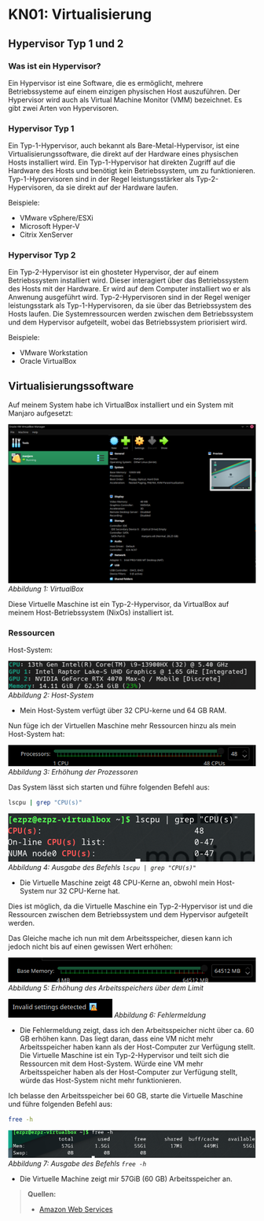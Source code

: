 # KN01: Virtualisierung

## Hypervisor Typ 1 und 2

### Was ist ein Hypervisor?

Ein Hypervisor ist eine Software, die es ermöglicht, mehrere Betriebssysteme auf einem einzigen physischen Host auszuführen. Der Hypervisor wird auch als Virtual Machine Monitor (VMM) bezeichnet. Es gibt zwei Arten von Hypervisoren.

### Hypervisor Typ 1

Ein Typ-1-Hypervisor, auch bekannt als Bare-Metal-Hypervisor, ist eine Virtualisierungssoftware, die direkt auf der Hardware eines physischen Hosts installiert wird. Ein Typ-1-Hypervisor hat direkten Zugriff auf die Hardware des Hosts und benötigt kein Betriebssystem, um zu funktionieren. Typ-1-Hypervisoren sind in der Regel leistungsstärker als Typ-2-Hypervisoren, da sie direkt auf der Hardware laufen.

Beispiele:

- VMware vSphere/ESXi
- Microsoft Hyper-V
- Citrix XenServer

### Hypervisor Typ 2

Ein Typ-2-Hypervisor ist ein ghosteter Hypervisor, der auf einem Betriebssystem installiert wird. Dieser interagiert über das Betriebssystem des Hosts mit der Hardware. Er wird auf dem Computer installiert wo er als Anwenung ausgeführt wird. Typ-2-Hypervisoren sind in der Regel weniger leistungsstark als Typ-1-Hypervisoren, da sie über das Betriebssystem des Hosts laufen. Die Systemressourcen werden zwischen dem Betriebssystem und dem Hypervisor aufgeteilt, wobei das Betriebssystem priorisiert wird.

Beispiele:

- VMware Workstation
- Oracle VirtualBox

## Virtualisierungssoftware

Auf meinem System habe ich VirtualBox installiert und ein System mit Manjaro aufgesetzt:

![1731677300661](image/Readme/1731677300661.png)
_Abbildung 1: VirtualBox_

Diese Virtuelle Maschine ist ein Typ-2-Hypervisor, da VirtualBox auf meinem Host-Betriebssystem (NixOs) installiert ist.

### Ressourcen

Host-System:

![1731677451424](image/Readme/1731677451424.png)
_Abbildung 2: Host-System_

- Mein Host-System verfügt über 32 CPU-kerne und 64 GB RAM.

Nun füge ich der Virtuellen Maschine mehr Ressourcen hinzu als mein Host-System hat:

![1731677567923](image/Readme/1731677567923.png)
_Abbildung 3: Erhöhung der Prozessoren_

Das System lässt sich starten und führe folgenden Befehl aus:

```bash
lscpu | grep "CPU(s)"
```

![1731677808858](image/Readme/1731677808858.png)
_Abbildung 4: Ausgabe des Befehls `lscpu | grep "CPU(s)"`_

- Die Virtuelle Maschine zeigt 48 CPU-Kerne an, obwohl mein Host-System nur 32 CPU-Kerne hat.

Dies ist möglich, da die Virtuelle Maschine ein Typ-2-Hypervisor ist und die Ressourcen zwischen dem Betriebssystem und dem Hypervisor aufgeteilt werden.

Das Gleiche mache ich nun mit dem Arbeitsspeicher, diesen kann ich jedoch nicht bis auf einen gewissen Wert erhöhen:

![1731677973346](image/Readme/1731677973346.png)
_Abbildung 5: Erhöhung des Arbeitsspeichers über dem Limit_

![1731677964220](image/Readme/1731677964220.png)
_Abbildung 6: Fehlermeldung_

- Die Fehlermeldung zeigt, dass ich den Arbeitsspeicher nicht über ca. 60 GB erhöhen kann. Das liegt daran, dass eine VM nicht mehr Arbeitsspeicher haben kann als der Host-Computer zur Verfügung stellt. Die Virtuelle Maschine ist ein Typ-2-Hypervisor und teilt sich die Ressourcen mit dem Host-System. Würde eine VM mehr Arbeitsspeicher haben als der Host-Computer zur Verfügung stellt, würde das Host-System nicht mehr funktionieren.

Ich belasse den Arbeitsspeicher bei 60 GB, starte die Virtuelle Maschine und führe folgenden Befehl aus:

```bash
free -h
```

![1731678318136](image/Readme/1731678318136.png)
_Abbildung 7: Ausgabe des Befehls `free -h`_

- Die Virtuelle Machine zeigt mir 57GiB (60 GB) Arbeitsspeicher an.

> **Quellen:**
>
> - [Amazon Web Services](https://aws.amazon.com/de/compare/the-difference-between-type-1-and-type-2-hypervisors/)
